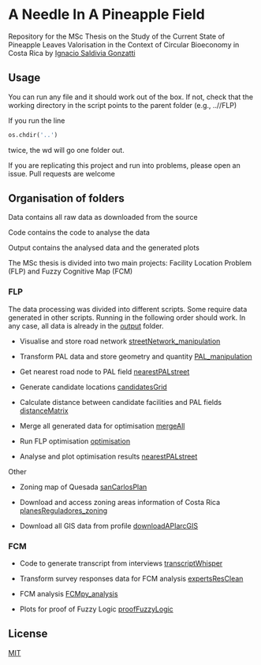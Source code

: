 # A Needle In A Pineapple Field

Repository for the MSc Thesis on the Study of the Current State of Pineapple Leaves Valorisation in the Context of Circular Bioeconomy in Costa Rica by [Ignacio Saldivia Gonzatti](https://www.isaldiviagonzatti.nl/)

## Usage

You can run any file and it should work out of the box. If not, check that the working directory in the script points to the parent folder (e.g., ..//FLP)

If you run the line 
```python
os.chdir('..')
```
twice, the wd will go one folder out. 

If you are replicating this project and run into problems, please open an issue. Pull requests are welcome

## Organisation of folders

Data contains all raw data as downloaded from the source

Code contains the code to analyse the data

Output contains the analysed data and the generated plots

The MSc thesis is divided into two main projects: Facility Location Problem (FLP) and Fuzzy Cognitive Map (FCM)

### FLP

The data processing was divided into different scripts. Some require data generated in other scripts. Running in the following order should work. In any case, all data is already in the [output](FLP/output) folder.

* Visualise and store road network [streetNetwork_manipulation](FLP/code/streetNetwork_manipulation.ipynb)

* Transform PAL data and store geometry and quantity [PAL_manipulation](FLP/code/PAL_manipulation.ipynb)

* Get nearest road node to PAL field [nearestPALstreet](FLP/code/nearestPALstreet.ipynb)

* Generate candidate locations [candidatesGrid](FLP/code/candidatesGrid.ipynb)

* Calculate distance between candidate facilities and PAL fields [distanceMatrix](FLP/code/distanceMatrix.ipynb)

* Merge all generated data for optimisation [mergeAll](FLP/code/mergeAll.ipynb)

* Run FLP optimisation [optimisation](FLP/code/optimisation.ipynb)

* Analyse and plot optimisation results [nearestPALstreet](FLP/code/FLP/code/resultsOpti.ipynb)

Other

* Zoning map of Quesada [sanCarlosPlan](FLP/code/sanCarlosPlan.ipynb)

* Download and access zoning areas information of Costa Rica [planesReguladores_zoning](FLP/code/planesReguladores_zoning.ipynb)

* Download all GIS data from profile [downloadAPIarcGIS](FLP/code/downloadAPIarcGIS.py)

### FCM

* Code to generate transcript from interviews [transcriptWhisper](FCM/code/transcriptWhisper.ipynb)

* Transform survey responses data for FCM analysis [expertsResClean](FCM/code/expertsResClean.ipynb)

* FCM analysis [FCMpy_analysis](FCM/code/FCMpy_analysis.ipynb)

* Plots for proof of Fuzzy Logic [proofFuzzyLogic](FCM/code/proofFuzzyLogic.ipynb)

## License

[MIT](https://choosealicense.com/licenses/mit/)

